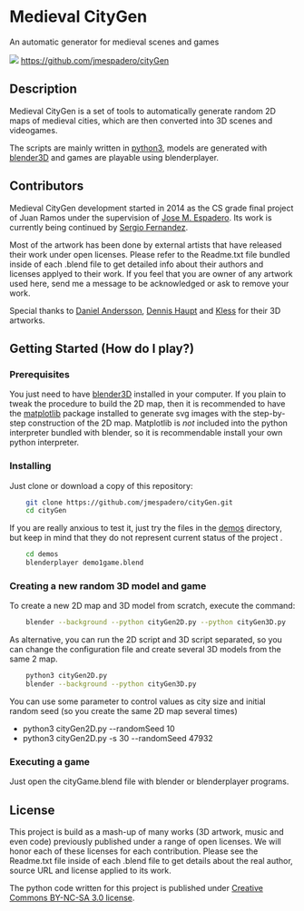 
# Medieval CityGen
An automatic generator for medieval scenes and games

![](demos/cityGameDemo.jpg)
<https://github.com/jmespadero/cityGen>

## Description
Medieval CityGen is a set of tools to automatically generate random 2D 
maps of medieval cities, which are then converted into 3D scenes
and videogames.

The scripts are mainly written in [python3](https://www.python.org), 
models are generated with [blender3D](https://www.blender.org) and
games are playable using blenderplayer.

## Contributors
Medieval CityGen development started in 2014 as the CS grade final project of Juan Ramos
under the supervision of [Jose M. Espadero](https://github.com/jmespadero).
Its work is currently being continued by [Sergio Fernandez](https://github.com/sergiofv93).

Most of the artwork has been done by external artists that have released
their work under open licenses. Please refer to the Readme.txt file
bundled inside of each .blend file to get detailed info about their authors 
and licenses applyed to their work. If you feel that you are owner of any 
artwork used here, send me a message to be acknowledged or ask to remove your work.

Special thanks to [Daniel Andersson](http://www.blendswap.com/user/Daniel74),
[Dennis Haupt](http://traevaine.com/) and [Kless](https://www.blendswap.com/user/Kless)
for their 3D artworks.

## Getting Started (How do I play?)

### Prerequisites
You just need to have [blender3D](https://www.blender.org) installed in your computer.
If you plain to tweak the procedure to build the 2D map, then it is recommended to have the
[matplotlib](https://matplotlib.org/) package installed to generate svg images with the step-by-step construction 
of the 2D map. Matplotlib is *not* included into the python interpreter bundled with 
blender, so it is recommendable install your own python interpreter.

### Installing
Just clone or download a copy of this repository:
``` sh
    git clone https://github.com/jmespadero/cityGen.git
    cd cityGen
```
If you are really anxious to test it, just try the files in the [demos](demos) directory, but 
keep in mind that they do not represent current status of the project .
``` sh
    cd demos
    blenderplayer demo1game.blend
```

### Creating a new random 3D model and game
To create a new 2D map and 3D model from scratch, execute the command:
``` sh
    blender --background --python cityGen2D.py --python cityGen3D.py
```

As alternative, you can run the 2D script and 3D script separated, so you can 
change the configuration file and create several 3D models from the same 2 map.
``` sh
    python3 cityGen2D.py 
    blender --background --python cityGen3D.py
```

You can use some parameter to control values as city size and initial random seed
(so you create the same 2D map several times)
* python3 cityGen2D.py  --randomSeed 10
* python3 cityGen2D.py -s 30 --randomSeed 47932

### Executing a game
Just open the cityGame.blend file with blender or blenderplayer programs.

## License
This project is build as a mash-up of many works (3D artwork, music and even code) previously 
published under a range of open licenses. We will honor each of these licenses for each 
contribution. Please see the Readme.txt file inside of each .blend file to get details about the 
real author, source URL and license applied to its work.

The python code written for this project is published under 
[Creative Commons BY-NC-SA 3.0 license](https://creativecommons.org/licenses/by-nc-sa/3.0/).

